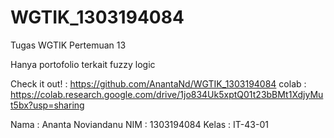# WGTIK_1303194084
Tugas WGTIK Pertemuan 13

Hanya portofolio terkait fuzzy logic

Check it out! : https://github.com/AnantaNd/WGTIK_1303194084
colab : https://colab.research.google.com/drive/1jo834Uk5xptQ01t23bBMt1XdjyMut5bx?usp=sharing

Nama : Ananta Noviandanu
NIM : 1303194084
Kelas : IT-43-01
